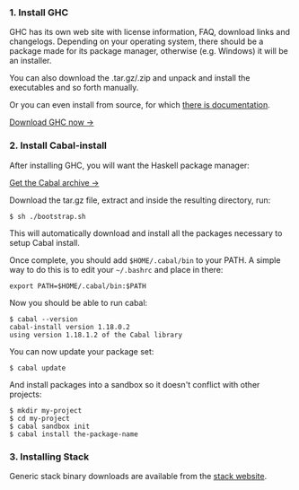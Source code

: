 ### 1. Install GHC

GHC has its own web site with license information, FAQ, download links
and changelogs. Depending on your operating system, there should be a
package made for its package manager, otherwise (e.g. Windows) it will
be an installer.

You can also download the .tar.gz/.zip and unpack and install the
executables and so forth manually.

Or you can even install from source, for which
[there is documentation](https://ghc.haskell.org/trac/ghc/wiki/Building).

[Download GHC now →](https://www.haskell.org/ghc/download.html)

### 2. Install Cabal-install

After installing GHC, you will want the Haskell package manager:

[Get the Cabal archive →](http://hackage.haskell.org/package/cabal-install)

Download the tar.gz file, extract and inside the resulting directory,
run:

    $ sh ./bootstrap.sh

This will automatically download and install all the packages
necessary to setup Cabal install.

Once complete, you should add `$HOME/.cabal/bin` to your PATH. A
simple way to do this is to edit your `~/.bashrc` and place in there:

    export PATH=$HOME/.cabal/bin:$PATH

Now you should be able to run cabal:

    $ cabal --version
    cabal-install version 1.18.0.2
    using version 1.18.1.2 of the Cabal library

You can now update your package set:

    $ cabal update

And install packages into a sandbox so it doesn't conflict with other projects:

    $ mkdir my-project
    $ cd my-project
    $ cabal sandbox init
    $ cabal install the-package-name

### 3. Installing Stack

Generic stack binary downloads are available from the [stack website](https://github.com/commercialhaskell/stack/blob/master/doc/install_and_upgrade.md#linux).
